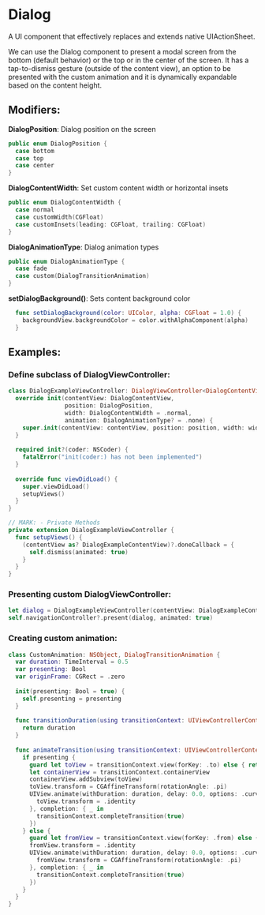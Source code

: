 # Dialog

A UI component that effectively replaces and extends native UIActionSheet.  

We can use the Dialog component to present a modal screen from the bottom (default behavior) or the top or in the center of the screen. It has a tap-to-dismiss gesture (outside of the content view), an option to be presented with the custom animation and it is dynamically expandable based on the content height.

## Modifiers:
**DialogPosition**: Dialog position on the screen
```swift
public enum DialogPosition {
  case bottom
  case top
  case center
}
```
**DialogContentWidth**: Set custom content width or horizontal insets
```swift
public enum DialogContentWidth {
  case normal
  case customWidth(CGFloat)
  case customInsets(leading: CGFloat, trailing: CGFloat)
}
```
**DialogAnimationType**: Dialog animation types
```swift
public enum DialogAnimationType {
  case fade
  case custom(DialogTransitionAnimation)
}
```
**setDialogBackground()**: Sets content background color
```swift
  func setDialogBackground(color: UIColor, alpha: CGFloat = 1.0) {
    backgroundView.backgroundColor = color.withAlphaComponent(alpha)
  }
```
## Examples:

### Define subclass of DialogViewController:
```swift
class DialogExampleViewController: DialogViewController<DialogContentView> {
  override init(contentView: DialogContentView,
                position: DialogPosition,
                width: DialogContentWidth = .normal,
                animation: DialogAnimationType? = .none) {
    super.init(contentView: contentView, position: position, width: width, animation: animation)
  }
  
  required init?(coder: NSCoder) {
    fatalError("init(coder:) has not been implemented")
  }
  
  override func viewDidLoad() {
    super.viewDidLoad()
    setupViews()
  }
}

// MARK: - Private Methods
private extension DialogExampleViewController {
  func setupViews() {
    (contentView as? DialogExampleContentView)?.doneCallback = {
      self.dismiss(animated: true)
    }
  }
}
```


### Presenting custom DialogViewController:
```swift
let dialog = DialogExampleViewController(contentView: DialogExampleContentView(), position: .center, width: .customWidth(200), animation: .fade)
self.navigationController?.present(dialog, animated: true)
```

### Creating custom animation:
```swift
class CustomAnimation: NSObject, DialogTransitionAnimation {
  var duration: TimeInterval = 0.5
  var presenting: Bool
  var originFrame: CGRect = .zero
  
  init(presenting: Bool = true) {
    self.presenting = presenting
  }
  
  func transitionDuration(using transitionContext: UIViewControllerContextTransitioning?) -> TimeInterval {
    return duration
  }
  
  func animateTransition(using transitionContext: UIViewControllerContextTransitioning) {
    if presenting {
      guard let toView = transitionContext.view(forKey: .to) else { return }
      let containerView = transitionContext.containerView
      containerView.addSubview(toView)
      toView.transform = CGAffineTransform(rotationAngle: .pi)
      UIView.animate(withDuration: duration, delay: 0.0, options: .curveLinear, animations: {
        toView.transform = .identity
      }, completion: { _ in
        transitionContext.completeTransition(true)
      })
    } else {
      guard let fromView = transitionContext.view(forKey: .from) else { return }
      fromView.transform = .identity
      UIView.animate(withDuration: duration, delay: 0.0, options: .curveLinear, animations: {
        fromView.transform = CGAffineTransform(rotationAngle: .pi)
      }, completion: { _ in
        transitionContext.completeTransition(true)
      })
    }
  }
}

```
